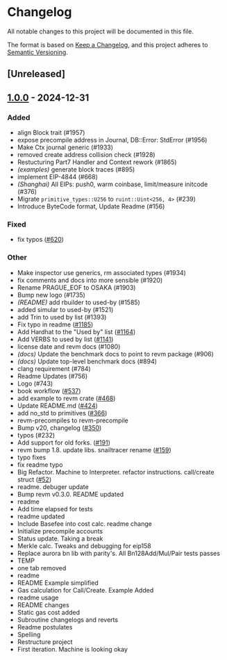# Changelog

All notable changes to this project will be documented in this file.

The format is based on [Keep a Changelog](https://keepachangelog.com/en/1.0.0/),
and this project adheres to [Semantic Versioning](https://semver.org/spec/v2.0.0.html).

## [Unreleased]

## [1.0.0](https://github.com/FredCoen/revm/releases/tag/revm-handler-v1.0.0) - 2024-12-31

### Added

- align Block trait (#1957)
- expose precompile address in Journal, DB::Error: StdError (#1956)
- Make Ctx journal generic (#1933)
- removed create address collision check (#1928)
- Restucturing Part7 Handler and Context rework (#1865)
- *(examples)* generate block traces (#895)
- implement EIP-4844 (#668)
- *(Shanghai)* All EIPs: push0, warm coinbase, limit/measure initcode (#376)
- Migrate `primitive_types::U256` to `ruint::Uint<256, 4>` (#239)
- Introduce ByteCode format, Update Readme (#156)

### Fixed

- fix typos ([#620](https://github.com/FredCoen/revm/pull/620))

### Other

- Make inspector use generics, rm associated types (#1934)
- fix comments and docs into more sensible (#1920)
- Rename PRAGUE_EOF to OSAKA (#1903)
- Bump new logo (#1735)
- *(README)* add rbuilder to used-by (#1585)
- added simular to used-by (#1521)
- add Trin to used by list (#1393)
- Fix typo in readme ([#1185](https://github.com/FredCoen/revm/pull/1185))
- Add Hardhat to the "Used by" list ([#1164](https://github.com/FredCoen/revm/pull/1164))
- Add VERBS to used by list ([#1141](https://github.com/FredCoen/revm/pull/1141))
- license date and revm docs (#1080)
- *(docs)* Update the benchmark docs to point to revm package (#906)
- *(docs)* Update top-level benchmark docs (#894)
- clang requirement (#784)
- Readme Updates (#756)
- Logo (#743)
- book workflow ([#537](https://github.com/FredCoen/revm/pull/537))
- add example to revm crate ([#468](https://github.com/FredCoen/revm/pull/468))
- Update README.md ([#424](https://github.com/FredCoen/revm/pull/424))
- add no_std to primitives ([#366](https://github.com/FredCoen/revm/pull/366))
- revm-precompiles to revm-precompile
- Bump v20, changelog ([#350](https://github.com/FredCoen/revm/pull/350))
- typos (#232)
- Add support for old forks. ([#191](https://github.com/FredCoen/revm/pull/191))
- revm bump 1.8. update libs. snailtracer rename ([#159](https://github.com/FredCoen/revm/pull/159))
- typo fixes
- fix readme typo
- Big Refactor. Machine to Interpreter. refactor instructions. call/create struct ([#52](https://github.com/FredCoen/revm/pull/52))
- readme. debuger update
- Bump revm v0.3.0. README updated
- readme
- Add time elapsed for tests
- readme updated
- Include Basefee into cost calc. readme change
- Initialize precompile accounts
- Status update. Taking a break
- Merkle calc. Tweaks and debugging for eip158
- Replace aurora bn lib with parity's. All Bn128Add/Mul/Pair tests passes
- TEMP
- one tab removed
- readme
- README Example simplified
- Gas calculation for Call/Create. Example Added
- readme usage
- README changes
- Static gas cost added
- Subroutine changelogs and reverts
- Readme postulates
- Spelling
- Restructure project
- First iteration. Machine is looking okay
